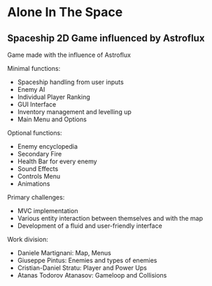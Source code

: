 # Alone In The Space
## Spaceship 2D Game influenced by Astroflux

Game made with the influence of Astroflux

Minimal functions:
- Spaceship handling from user inputs
- Enemy AI
- Individual Player Ranking
- GUI Interface
- Inventory management and levelling up
- Main Menu and Options

Optional functions:
- Enemy encyclopedia
- Secondary Fire
- Health Bar for every enemy
- Sound Effects
- Controls Menu
- Animations

Primary challenges:
- MVC implementation
- Various entity interaction between themselves and with the map
- Development of a fluid and user-friendly interface

Work division:
- Daniele Martignani: Map, Menus
- Giuseppe Pintus: Enemies and types of enemies
- Cristian-Daniel Stratu: Player and Power Ups
- Atanas Todorov Atanasov: Gameloop and Collisions
